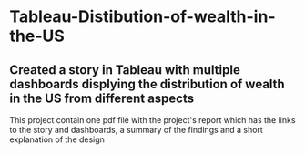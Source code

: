 # Tableau-Distibution-of-wealth-in-the-US
## Created a story in Tableau with multiple dashboards displying the distribution of wealth in the US from different aspects
This project contain one pdf file with the project's report which has the links to the story and dashboards, a summary of the findings and a short explanation of the design

